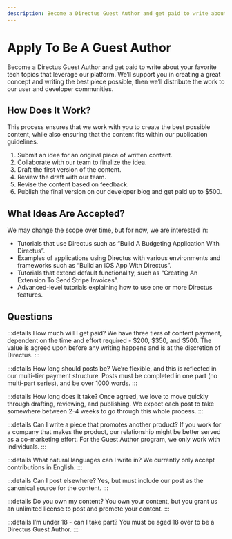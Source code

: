 ```yaml
---
description: Become a Directus Guest Author and get paid to write about your favorite tech topics that leverage our platform.
---
```


# Apply To Be A Guest Author

Become a Directus Guest Author and get paid to write about your favorite tech topics that leverage our platform. We’ll support you in creating a great concept and writing the best piece possible, then we’ll distribute the work to our user and developer communities.

<Card
  title="Apply now!"
  h="2"
  text="All you need to apply is an idea for a topic."
  url="https://forms.gle/QEqYrRjrA4aYaWYF9" />

## How Does It Work?

This process ensures that we work with you to create the best possible content, while also ensuring that the content fits within our publication guidelines.

1. Submit an idea for an original piece of written content.
2. Collaborate with our team to finalize the idea.
3. Draft the first version of the content.
4. Review the draft with our team.
5. Revise the content based on feedback.
6. Publish the final version on our developer blog and get paid up to $500.

## What Ideas Are Accepted?

We may change the scope over time, but for now, we are interested in:

- Tutorials that use Directus such as “Build A Budgeting Application With Directus”.
- Examples of applications using Directus with various environments and frameworks such as “Build an iOS App With Directus”.
- Tutorials that extend default functionality, such as “Creating An Extension To Send Stripe Invoices”.
- Advanced-level tutorials explaining how to use one or more Directus features.

## Questions

:::details How much will I get paid?
  We have three tiers of content payment, dependent on the time and effort required - $200, $350, and $500. The value is agreed upon before any writing happens and is at the discretion of Directus.
:::

:::details How long should posts be?
  We’re flexible, and this is reflected in our multi-tier payment structure. Posts must be completed in one part (no multi-part series), and be over 1000 words.
:::

:::details How long does it take?
  Once agreed, we love to move quickly through drafting, reviewing, and publishing. We expect each post to take somewhere between 2-4 weeks to go through this whole process.
:::

:::details Can I write a piece that promotes another product?
  If you work for a company that makes the product, our relationship might be better served as a co-marketing effort. For the Guest Author program, we only work with individuals.
:::

:::details What natural languages can I write in?
  We currently only accept contributions in English.
:::

:::details Can I post elsewhere?
  Yes, but must include our post as the canonical source for the content.
:::

:::details Do you own my content?
  You own your content, but you grant us an unlimited license to post and promote your content.
:::

:::details I’m under 18 - can I take part?
  You must be aged 18 over to be a Directus Guest Author.
:::

<Card
  title="Apply now!"
  h="2"
  text="All you need to apply is an idea for a topic."
  url="https://forms.gle/QEqYrRjrA4aYaWYF9" 
  style="margin-top: 4em;" />